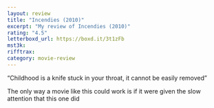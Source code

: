 ```yaml
---
layout: review
title: "Incendies (2010)"
excerpt: "My review of Incendies (2010)"
rating: "4.5"
letterboxd_url: https://boxd.it/3t1zFb
mst3k:
rifftrax:
category: movie-review
---
```


“Childhood is a knife stuck in your throat, it cannot be easily removed”

The only way a movie like this could work is if it were given the slow attention that this one did
